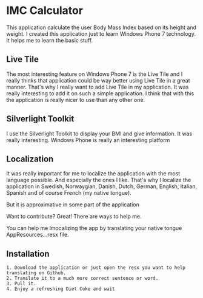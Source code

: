 IMC Calculator
=============

This application  calculate the user Body Mass Index based on its height and weight.
I created this application just to learn Windows Phone 7 technology.
It helps me to learn the basic stuff.

Live Tile
------------

The most interesting feature on Windows Phone 7 is the Live Tile and I really thinks that application could be way better using Live Tile in a great manner.
That's why I really want to add Live Tile in my application.
It was really interesting to add it on such a simple application. I think that with this the application is really nicer to use than any other one.

Silverlight Toolkit
------------

I use the Silverlight Toolkit to display your BMI and give information. It was really interesting.
Windows Phone is really an interesting platform

Localization
------------
It was really important for me to localize the application with the most language possible.
And especially the ones I like.
That's why I localize the application in Swedish, Norwaygian, Danish, Dutch, German, English, Italian, Spanish and of course French (my native tongue).

But it is approximative in some part of the application

Want to contribute? Great! There are ways to help me.

You can help me lmocalizing the app by translating your native tongue AppResources...resx file.

Installation
-----------

    1. Download the application or just open the resx you want to help translating on Github.
	2. Translate it to a much more correct sentence or word.
	3. Pull it.
	4. Enjoy a refreshing Diet Coke and wait

